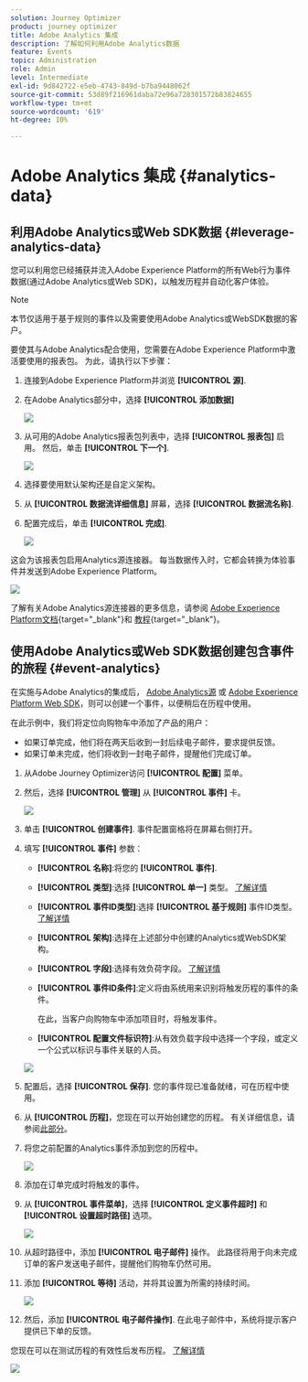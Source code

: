 ```yaml
---
solution: Journey Optimizer
product: journey optimizer
title: Adobe Analytics 集成
description: 了解如何利用Adobe Analytics数据
feature: Events
topic: Administration
role: Admin
level: Intermediate
exl-id: 9d842722-e5eb-4743-849d-b7ba9448062f
source-git-commit: 53d89f216961daba72e96a728301572b83824655
workflow-type: tm+mt
source-wordcount: '619'
ht-degree: 10%

---
```


# Adobe Analytics 集成 {#analytics-data}

## 利用Adobe Analytics或Web SDK数据 {#leverage-analytics-data}

您可以利用您已经捕获并流入Adobe Experience Platform的所有Web行为事件数据(通过Adobe Analytics或Web SDK)，以触发历程并自动化客户体验。

>[!NOTE]
>
>本节仅适用于基于规则的事件以及需要使用Adobe Analytics或WebSDK数据的客户。

要使其与Adobe Analytics配合使用，您需要在Adobe Experience Platform中激活要使用的报表包。 为此，请执行以下步骤：

1. 连接到Adobe Experience Platform并浏览 **[!UICONTROL 源]**.

1. 在Adobe Analytics部分中，选择 **[!UICONTROL 添加数据]**

   ![](assets/ajo-aa_1.png)

1. 从可用的Adobe Analytics报表包列表中，选择 **[!UICONTROL 报表包]** 启用。 然后，单击 **[!UICONTROL 下一个]**.

   ![](assets/ajo-aa_2.png)

1. 选择要使用默认架构还是自定义架构。

1. 从 **[!UICONTROL 数据流详细信息]** 屏幕，选择 **[!UICONTROL 数据流名称]**.

1. 配置完成后，单击 **[!UICONTROL 完成]**.

   ![](assets/ajo-aa_3.png)

这会为该报表包启用Analytics源连接器。 每当数据传入时，它都会转换为体验事件并发送到Adobe Experience Platform。

![](assets/ajo-aa_4.png)

了解有关Adobe Analytics源连接器的更多信息，请参阅  [Adobe Experience Platform文档](https://experienceleague.adobe.com/docs/experience-platform/sources/connectors/adobe-applications/analytics.html?lang=zh-Hans){target=&quot;_blank&quot;}和 [教程](https://experienceleague.adobe.com/docs/experience-platform/sources/ui-tutorials/create/adobe-applications/analytics.html?lang=zh-Hans){target=&quot;_blank&quot;}。

## 使用Adobe Analytics或Web SDK数据创建包含事件的旅程 {#event-analytics}

在实施与Adobe Analytics的集成后， [Adobe Analytics源](#leverage-analytics-data) 或 [Adobe Experience Platform Web SDK](https://experienceleague.adobe.com/docs/experience-platform/edge/home.html)，则可以创建一个事件，以便稍后在历程中使用。

在此示例中，我们将定位向购物车中添加了产品的用户：

* 如果订单完成，他们将在两天后收到一封后续电子邮件，要求提供反馈。
* 如果订单未完成，他们将收到一封电子邮件，提醒他们完成订单。

1. 从Adobe Journey Optimizer访问 **[!UICONTROL 配置]** 菜单。

1. 然后，选择 **[!UICONTROL 管理]** 从 **[!UICONTROL 事件]** 卡。

   ![](assets/ajo-aa_5.png)

1. 单击 **[!UICONTROL 创建事件]**. 事件配置窗格将在屏幕右侧打开。

1. 填写 **[!UICONTROL 事件]** 参数：

   * **[!UICONTROL 名称]**:将您的 **[!UICONTROL 事件]**.
   * **[!UICONTROL 类型]**:选择 **[!UICONTROL 单一]** 类型。 [了解详情](../event/about-events.md)
   * **[!UICONTROL 事件ID类型]**:选择 **[!UICONTROL 基于规则]** 事件ID类型。 [了解详情](../event/about-events.md#event-id-type)
   * **[!UICONTROL 架构]**:选择在上述部分中创建的Analytics或WebSDK架构。
   * **[!UICONTROL 字段]**:选择有效负荷字段。 [了解详情](../event/about-creating.md#define-the-payload-fields)
   * **[!UICONTROL 事件ID条件]**:定义将由系统用来识别将触发历程的事件的条件。

      在此，当客户向购物车中添加项目时，将触发事件。
   * **[!UICONTROL 配置文件标识符]**:从有效负载字段中选择一个字段，或定义一个公式以标识与事件关联的人员。

   ![](assets/ajo-aa_6.png)

1. 配置后，选择 **[!UICONTROL 保存]**. 您的事件现已准备就绪，可在历程中使用。

1. 从 **[!UICONTROL 历程]**，您现在可以开始创建您的历程。 有关详细信息，请参阅[此部分](../building-journeys/journey-gs.md)。

1. 将您之前配置的Analytics事件添加到您的历程中。

   ![](assets/ajo-aa_8.png)

1. 添加在订单完成时将触发的事件。

1. 从 **[!UICONTROL 事件菜单]**，选择 **[!UICONTROL 定义事件超时]** 和 **[!UICONTROL 设置超时路径]** 选项。

   ![](assets/ajo-aa_9.png)

1. 从超时路径中，添加 **[!UICONTROL 电子邮件]** 操作。 此路径将用于向未完成订单的客户发送电子邮件，提醒他们购物车仍然可用。

1. 添加 **[!UICONTROL 等待]** 活动，并将其设置为所需的持续时间。

   ![](assets/ajo-aa_10.png)

1. 然后，添加 **[!UICONTROL 电子邮件操作]**. 在此电子邮件中，系统将提示客户提供已下单的反馈。

您现在可以在测试历程的有效性后发布历程。 [了解详情](../building-journeys/publishing-the-journey.md)

![](assets/ajo-aa_7.png)
